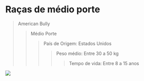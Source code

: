 # Raças de médio porte

> American Bully
>> Médio Porte
>>> País de Origem: Estados Unidos
>>>> Peso médio: Entre 30 a 50 kg
>>>>> Tempo de vida: Entre 8 a 15 anos

![](https://upload.wikimedia.org/wikipedia/commons/thumb/9/91/American_Bully.jpg/220px-American_Bully.jpg)